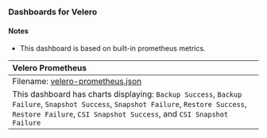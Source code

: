 ### Dashboards for Velero

#### Notes

- This dashboard is based on built-in prometheus metrics.

|Velero Prometheus|
|:------------------|
|Filename: [velero-prometheus.json](velero-prometheus.json)|
| This dashboard has charts displaying: `Backup Success`, `Backup Failure`, `Snapshot Success`, `Snapshot Failure`, `Restore Success`, `Restore Failure`, `CSI Snapshot Success`, and `CSI Snapshot Failure` |
